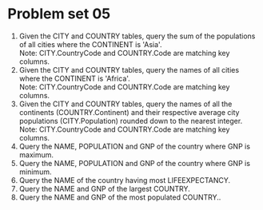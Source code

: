 # Problem set 05


1.	Given the CITY and COUNTRY tables, query the sum of the populations of all cities where the CONTINENT is 'Asia'.<br>
              Note: CITY.CountryCode and COUNTRY.Code are matching key columns.
2.	Given the CITY and COUNTRY tables, query the names of all cities where the CONTINENT is 'Africa'.<br>
             Note: CITY.CountryCode and COUNTRY.Code are matching key columns.
3.	Given the CITY and COUNTRY tables, query the names of all the continents (COUNTRY.Continent) and their respective average city populations (CITY.Population) rounded down to the nearest integer.<br>
             Note: CITY.CountryCode and COUNTRY.Code are matching key columns.
4.	Query the NAME, POPULATION and GNP of the country where GNP is maximum.
5.	Query the NAME, POPULATION and GNP of the country where GNP is minimum.
6.	Query the NAME of the country having most LIFEEXPECTANCY.
7.	Query the NAME and GNP of the largest COUNTRY.
8.	Query the NAME and GNP of the most populated COUNTRY..


